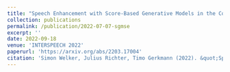 ```yaml
---
title: "Speech Enhancement with Score-Based Generative Models in the Complex STFT Domain"
collection: publications
permalink: /publication/2022-07-07-sgmse
excerpt: ''
date: 2022-09-18
venue: 'INTERSPEECH 2022'
paperurl: 'https://arxiv.org/abs/2203.17004'
citation: 'Simon Welker, Julius Richter, Timo Gerkmann (2022). &quot;Speech Enhancement with Score-Based Generative Models in the Complex STFT Domain.&quot; <i>INTERSPEECH 2022</i>.'
---
```

